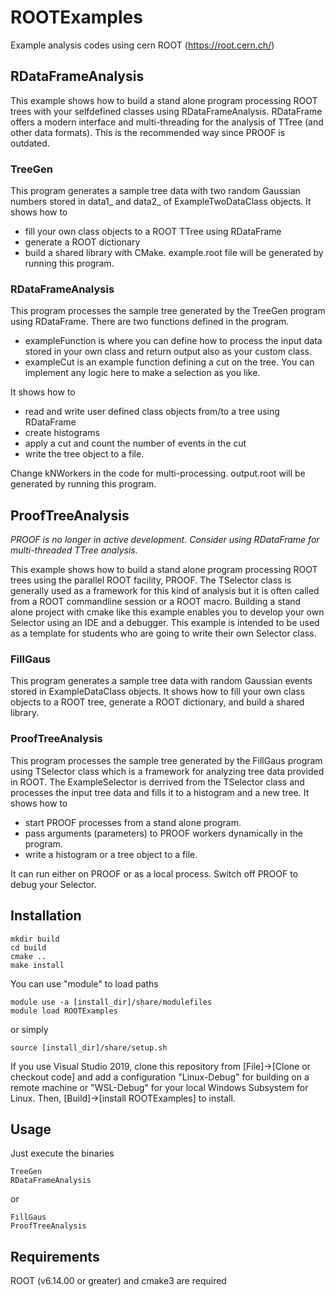 # ROOTExamples
Example analysis codes using cern ROOT (https://root.cern.ch/)

## RDataFrameAnalysis
This example shows how to build a stand alone program processing ROOT trees with your selfdefined classes using RDataFrameAnalysis.
RDataFrame offers a modern interface
and multi-threading for the analysis of TTree (and other data formats).
This is the recommended way since PROOF is outdated.

### TreeGen
This program generates a sample tree data with two random Gaussian numbers
stored in data1_ and data2_ of ExampleTwoDataClass objects.
It shows how to
 - fill your own class objects to a ROOT TTree using RDataFrame
 - generate a ROOT dictionary
 - build a shared library with CMake.
example.root file will be generated by running this program. 

### RDataFrameAnalysis
This program processes the sample tree generated by the TreeGen program using RDataFrame.
There are two functions defined in the program.
 - exampleFunction is where you can define how to process the input data stored in your own class and return output also as your custom class.
 - exampleCut is an example function defining a cut on the tree. You can implement any logic here to make a selection as you like.

It shows how to
- read and write user defined class objects from/to a tree using RDataFrame
- create histograms
- apply a cut and count the number of events in the cut
- write the tree object to a file.

Change kNWorkers in the code for multi-processing.
output.root will be generated by running this program.


## ProofTreeAnalysis
*PROOF is no longer in active development. Consider using RDataFrame for
multi-threaded TTree analysis.*

This example shows how to build a stand alone program processing ROOT trees using the parallel ROOT facility, PROOF.
The TSelector class is generally used as a framework for this kind of analysis but it is often called from a ROOT commandline session or a ROOT macro. Building a stand alone project with cmake like this example enables you to develop your own Selector using an IDE and a debugger. This example is intended to be used as a template for students who are going to write their own Selector class.

### FillGaus
This program generates a sample tree data with random Gaussian events stored in ExampleDataClass objects.
It shows how to fill your own class objects to a ROOT tree, generate a ROOT dictionary, and build a shared library.

### ProofTreeAnalysis
This program processes the sample tree generated by the FillGaus program using TSelector class which is a framework for analyzing tree data provided in ROOT.
The ExampleSelector is derrived from the TSelector class and processes the input tree data and fills it to a histogram and a new tree.
It shows how to
- start PROOF processes from a stand alone program.
- pass arguments (parameters) to PROOF workers dynamically in the program.
- write a histogram or a tree object to a file.

It can run either on PROOF or as a local process. Switch off PROOF to debug your Selector.

## Installation
```
mkdir build
cd build
cmake ..
make install
```
You can use "module" to load paths
```
module use -a [install_dir]/share/modulefiles
module load ROOTExamples
```
or simply
```
source [install_dir]/share/setup.sh
```
If you use Visual Studio 2019, clone this repository from [File]->[Clone or checkout code] and add a configuration "Linux-Debug" for building on a remote machine or "WSL-Debug" for your local Windows Subsystem for Linux. Then, [Build]->[install ROOTExamples] to install.

## Usage
Just execute the binaries
```
TreeGen
RDataFrameAnalysis
```
or
```
FillGaus
ProofTreeAnalysis
```

## Requirements
ROOT (v6.14.00 or greater) and cmake3 are required


